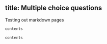 title: Multiple choice questions
---

Testing out markdown pages

```html src=simple/question.html
contents
```

```html src=complex/question.html
contents
```

